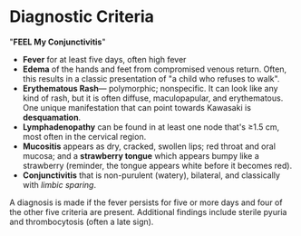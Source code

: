 
# Diagnostic Criteria
"**FEEL My Conjunctivitis**"
- **Fever** for at least five days, often high fever
- **Edema** of the hands and feet from compromised venous return. Often, this results in a classic presentation of "a child who refuses to walk".
- **Erythematous Rash**— polymorphic; nonspecific. It can look like any kind of rash, but it is often diffuse, maculopapular, and erythematous. One unique manifestation that can point towards Kawasaki is **desquamation**.
- **Lymphadenopathy** can be found in at least one node that's ≥1.5 cm, most often in the cervical region.
- **Mucositis** appears as dry, cracked, swollen lips; red throat and oral mucosa; and a **strawberry tongue** which appears bumpy like a strawberry (reminder, the tongue appears white before it becomes red).
- **Conjunctivitis** that is non-purulent (watery), bilateral, and classically with *limbic sparing*.

A diagnosis is made if the fever persists for five or more days and four of the other five criteria are present. Additional findings include sterile pyuria and thrombocytosis (often a late sign).